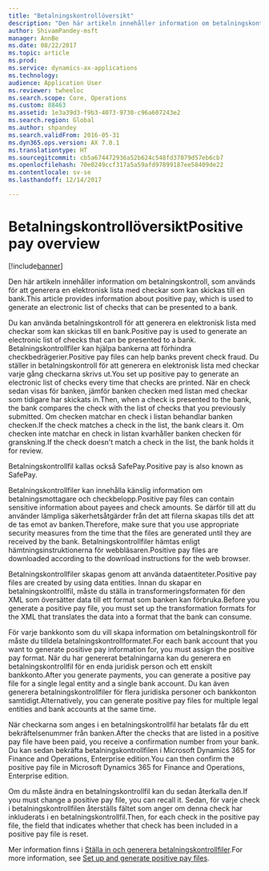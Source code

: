 ```yaml
---
title: "Betalningskontrollöversikt"
description: "Den här artikeln innehåller information om betalningskontroll, som används för att generera en elektronisk lista med checkar som kan skickas till en bank."
author: ShivamPandey-msft
manager: AnnBe
ms.date: 08/22/2017
ms.topic: article
ms.prod: 
ms.service: dynamics-ax-applications
ms.technology: 
audience: Application User
ms.reviewer: twheeloc
ms.search.scope: Core, Operations
ms.custom: 88463
ms.assetid: 1e3a39d3-f9b3-4073-9730-c96a607243e2
ms.search.region: Global
ms.author: shpandey
ms.search.validFrom: 2016-05-31
ms.dyn365.ops.version: AX 7.0.1
ms.translationtype: HT
ms.sourcegitcommit: cb5a674472936a52b624c548fd37079d57eb6cb7
ms.openlocfilehash: 70e0249ccf317a5a59afd97899187ee58409de22
ms.contentlocale: sv-se
ms.lasthandoff: 12/14/2017

---
```


# <a name="positive-pay-overview"></a><span data-ttu-id="87ad2-103">Betalningskontrollöversikt</span><span class="sxs-lookup"><span data-stu-id="87ad2-103">Positive pay overview</span></span>

[!include[banner](../includes/banner.md)]


<span data-ttu-id="87ad2-104">Den här artikeln innehåller information om betalningskontroll, som används för att generera en elektronisk lista med checkar som kan skickas till en bank.</span><span class="sxs-lookup"><span data-stu-id="87ad2-104">This article provides information about positive pay, which is used to generate an electronic list of checks that can be presented to a bank.</span></span> 

<span data-ttu-id="87ad2-105">Du kan använda betalningskontroll för att generera en elektronisk lista med checkar som kan skickas till en bank.</span><span class="sxs-lookup"><span data-stu-id="87ad2-105">Positive pay is used to generate an electronic list of checks that can be presented to a bank.</span></span> <span data-ttu-id="87ad2-106">Betalningskontrollfiler kan hjälpa bankerna att förhindra checkbedrägerier.</span><span class="sxs-lookup"><span data-stu-id="87ad2-106">Positive pay files can help banks prevent check fraud.</span></span> <span data-ttu-id="87ad2-107">Du ställer in betalningskontroll för att generera en elektronisk lista med checkar varje gång checkarna skrivs ut.</span><span class="sxs-lookup"><span data-stu-id="87ad2-107">You set up positive pay to generate an electronic list of checks every time that checks are printed.</span></span> <span data-ttu-id="87ad2-108">När en check sedan visas för banken, jämför banken checken med listan med checkar som tidigare har skickats in.</span><span class="sxs-lookup"><span data-stu-id="87ad2-108">Then, when a check is presented to the bank, the bank compares the check with the list of checks that you previously submitted.</span></span> <span data-ttu-id="87ad2-109">Om checken matchar en check i listan behandlar banken checken.</span><span class="sxs-lookup"><span data-stu-id="87ad2-109">If the check matches a check in the list, the bank clears it.</span></span> <span data-ttu-id="87ad2-110">Om checken inte matchar en check in listan kvarhåller banken checken för granskning.</span><span class="sxs-lookup"><span data-stu-id="87ad2-110">If the check doesn't match a check in the list, the bank holds it for review.</span></span>

<span data-ttu-id="87ad2-111">Betalningskontrollfil kallas också SafePay.</span><span class="sxs-lookup"><span data-stu-id="87ad2-111">Positive pay is also known as SafePay.</span></span> 

<span data-ttu-id="87ad2-112">Betalningskontrollfiler kan innehålla känslig information om betalningsmottagare och checkbelopp.</span><span class="sxs-lookup"><span data-stu-id="87ad2-112">Positive pay files can contain sensitive information about payees and check amounts.</span></span> <span data-ttu-id="87ad2-113">Se därför till att du använder lämpliga säkerhetsåtgärder från det att filerna skapas tills det att de tas emot av banken.</span><span class="sxs-lookup"><span data-stu-id="87ad2-113">Therefore, make sure that you use appropriate security measures from the time that the files are generated until they are received by the bank.</span></span> <span data-ttu-id="87ad2-114">Betalningskontrollfiler hämtas enligt hämtningsinstruktionerna för webbläsaren.</span><span class="sxs-lookup"><span data-stu-id="87ad2-114">Positive pay files are downloaded according to the download instructions for the web browser.</span></span> 

<span data-ttu-id="87ad2-115">Betalningskontrollfiler skapas genom att använda dataentiteter.</span><span class="sxs-lookup"><span data-stu-id="87ad2-115">Positive pay files are created by using data entities.</span></span> <span data-ttu-id="87ad2-116">Innan du skapar en betalningskontrollfil, måste du ställa in transformeringsformaten för den XML som översätter data till ett format som banken kan förbruka.</span><span class="sxs-lookup"><span data-stu-id="87ad2-116">Before you generate a positive pay file, you must set up the transformation formats for the XML that translates the data into a format that the bank can consume.</span></span> 

<span data-ttu-id="87ad2-117">För varje bankkonto som du vill skapa information om betalningskontroll för måste du tilldela betalningskontrollformatet.</span><span class="sxs-lookup"><span data-stu-id="87ad2-117">For each bank account that you want to generate positive pay information for, you must assign the positive pay format.</span></span> <span data-ttu-id="87ad2-118">När du har genererat betalningarna kan du generera en betalningskontrollfil för en enda juridisk person och ett enskilt bankkonto.</span><span class="sxs-lookup"><span data-stu-id="87ad2-118">After you generate payments, you can generate a positive pay file for a single legal entity and a single bank account.</span></span> <span data-ttu-id="87ad2-119">Du kan även generera betalningskontrollfiler för flera juridiska personer och bankkonton samtidigt.</span><span class="sxs-lookup"><span data-stu-id="87ad2-119">Alternatively, you can generate positive pay files for multiple legal entities and bank accounts at the same time.</span></span> 

<span data-ttu-id="87ad2-120">När checkarna som anges i en betalningskontrollfil har betalats får du ett bekräftelsenummer från banken.</span><span class="sxs-lookup"><span data-stu-id="87ad2-120">After the checks that are listed in a positive pay file have been paid, you receive a confirmation number from your bank.</span></span> <span data-ttu-id="87ad2-121">Du kan sedan bekräfta betalningskontrollfilen i Microsoft Dynamics 365 for Finance and Operations, Enterprise edition.</span><span class="sxs-lookup"><span data-stu-id="87ad2-121">You can then confirm the positive pay file in Microsoft Dynamics 365 for Finance and Operations, Enterprise edition.</span></span> 

<span data-ttu-id="87ad2-122">Om du måste ändra en betalningskontrollfil kan du sedan återkalla den.</span><span class="sxs-lookup"><span data-stu-id="87ad2-122">If you must change a positive pay file, you can recall it.</span></span> <span data-ttu-id="87ad2-123">Sedan, för varje check i betalningskontrollfilen återställs fältet som anger om denna check har inkluderats i en betalningskontrollfil.</span><span class="sxs-lookup"><span data-stu-id="87ad2-123">Then, for each check in the positive pay file, the field that indicates whether that check has been included in a positive pay file is reset.</span></span>

<span data-ttu-id="87ad2-124">Mer information finns i [Ställa in och generera betalningskontrollfiler](set-up-generate-positive-pay-files.md).</span><span class="sxs-lookup"><span data-stu-id="87ad2-124">For more information, see [Set up and generate positive pay files](set-up-generate-positive-pay-files.md).</span></span>




